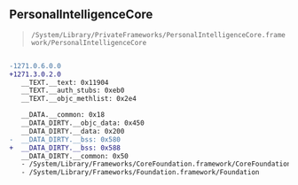 ## PersonalIntelligenceCore

> `/System/Library/PrivateFrameworks/PersonalIntelligenceCore.framework/PersonalIntelligenceCore`

```diff

-1271.0.6.0.0
+1271.3.0.2.0
   __TEXT.__text: 0x11904
   __TEXT.__auth_stubs: 0xeb0
   __TEXT.__objc_methlist: 0x2e4

   __DATA.__common: 0x18
   __DATA_DIRTY.__objc_data: 0x450
   __DATA_DIRTY.__data: 0x200
-  __DATA_DIRTY.__bss: 0x580
+  __DATA_DIRTY.__bss: 0x588
   __DATA_DIRTY.__common: 0x50
   - /System/Library/Frameworks/CoreFoundation.framework/CoreFoundation
   - /System/Library/Frameworks/Foundation.framework/Foundation

```
